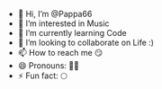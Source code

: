 - 👋 Hi, I’m @Pappa66
- 👀 I’m interested in Music
- 🌱 I’m currently learning Code
- 💞️ I’m looking to collaborate on Life :)
- 📫 How to reach me 😏
- 😄 Pronouns: 🐻‍❄️
- ⚡ Fun fact: 🌕

<!---
Pappa66/Pappa66 is a ✨ special ✨ repository because its `README.md` (this file) appears on your GitHub profile.
You can click the Preview link to take a look at your changes.
--->

